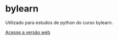 # bylearn
Utilizado para estudos de python do curso bylearn.

[Acesse a versão web](https://meusestudos.github.io/bylearn/)

